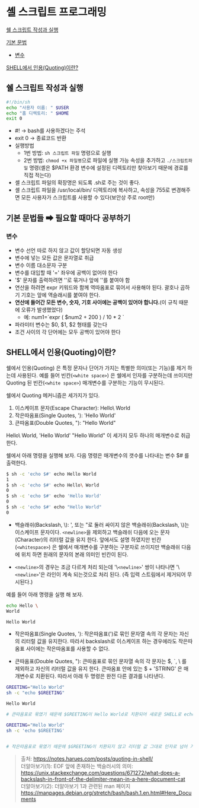# 셸 스크립트 프로그래밍

[쉘 스크립트 작성과 실행](#쉘-스크립트-작성과-실행)

[기본 문법](#기본-문법들--필요할-때마다-공부하기)
- [변수](#변수)

[SHELL에서 인용(Quoting)이란?](#shell에서-인용quoting이란)

## 쉘 스크립트 작성과 실행
```bash
#!/bin/sh
echo "사용자 이름: " $USER
echo "홈 디렉토리: " $HOME
exit 0 
```
* #! -> bash를 사용하겠다는 주석 
* exit 0 -> 종료코드 반환
* 실행방법
  * 1번 방법: `sh 스크립트 파일` 명령으로 실행
  * 2번 방법: `chmod +x 파일명`으로 파일에 실행 가능 속성을 추가하고 `./스크립트파일` 명령(셸은 $PATH 환경 변수에 설정된 디렉토리만 찾아보기 때문에 경로를 직접 적는다)
* 셸 스크립트 파일의 확장명은 되도록 .sh로 주는 것이 좋다.
* 셸 스크립트 파일을 /usr/local/bin/ 디렉토리에 복사하고, 속성을 755로 변경해주면 모든 사용자가 스크립트를 사용할 수 있다(보안상 주로 root만)

## 기본 문법들 ➡ 필요할 때마다 공부하기
### 변수
  * 변수 선언 따로 하지 않고 값이 할당되면 자동 생성
  * 변수에 넣는 모든 값은 문자열로 취급
  * 변수 이름 대소문자 구분
  * 변수를 대입할 때 '=' 좌우에 공백이 없어야 한다
  * '$' 문자를 출력하려면 ''로 묶거나 앞에 '\'를 붙여야 함
  * 연산을 하려면 expr 키워드와 함께 역따옴표로 묶어서 사용해야 된다. 괄호나 곱하기 기호는 앞에 역슬래시를 붙여야 한다.
  * **연산에 들어간 모든 변수, 숫자, 기호 사이에는 공백이 있어야 합니다.**(이 규칙 때문에 오류가 발생했었다)
    * 예: num1=&#96;expr \( $num2 + 200 \) / 10 \* 2 &#96;
  * 파라미터 변수는 $0, $1, $2 형태를 갖는다 
  * 조건 사이의 각 단어에는 모두 공백이 있어야 한다   


## SHELL에서 인용(Quoting)이란?

쉘에서 인용(Quoting) 은 특정 문자나 단어가 가지는 특별한 의미(또는 기능)를 제거 하는데 사용된다. 예를 들어 빈칸(`<white space>`) 은 쉘에서 인자를 구분하는데 쓰이지만 Quoting 된 빈칸(`<white space>`) 매개변수를 구분하는 기능이 무시된다.

쉘에서 Quoting 메커니즘은 세가지가 있다.

1. 이스케이프 문자(Escape Character): Hello\ World
2. 작은따옴표(Single Quotes, '): 'Hello World'
3. 큰따옴표(Double Quotes, "): "Hello World"

Hello\ World, 'Hello World' "Hello World" 이 세가지 모두 하나의 매개변수로 취급 한다.

쉘에서 아래 명령을 실행해 보자. 다음 명령은 매개변수의 갯수를 나타내는 변수 $# 를 출력한다.

```sh
$ sh -c 'echo $#' echo Hello World
1
$ sh -c 'echo $#' echo Hello\ World
0
$ sh -c 'echo $#' echo 'Hello World'
0
$ sh -c 'echo $#' echo "Hello World"
0
```

* 백슬래쉬(Backslash, \\): ', 또는 "로 둘러 싸이지 않은 백슬래쉬(Backslash, \\)는 이스케이프 문자이다. `<newline>`을 제외하고 백슬래쉬 다음에 오는 문자(Character)의 리터럴 값을 유지 한다. 앞에서도 설명 하였지만 빈칸(`<whitespace>`) 은 쉘에서 매개변수를 구분하는 구분자로 쓰이지만 백슬래쉬 다음에 위치 하면 원래의 문자의 본래 의미인 빈칸이 된다.

* `<newline>`의 경우는 조금 다르게 처리 되는데 '\\`<newline>`' 쌍이 나타나면 '\\`<newline>`'은 라인이 계속 되는것으로 처리 된다. (즉 입력 스트림에서 제거되어 무시된다.)

예를 들어 아래 명령을 실행 해 보자.
```sh
echo Hello \
World

Hello World
```

* 작은따옴표(Single Quotes, '): 작은따옴표(')로 묶인 문자열 속의 각 문자는 자신의 리터럴 값을 유지한다. 따라서 backslash로 이스케이프 하는 경우에라도 작은따옴표 사이에는 작은따옴표를 사용할 수 없다.

* 큰따옴표(Double Quotes, "): 큰따옴표로 묶인 문자열 속의 각 문자는 $, `, \ 를 제외하고 자신의 리터럴 값을 유지 한다. 큰따옴표 안에 있는 $ + 'STRING' 은 매개변수로 치환된다. 따라서 아래 두 명령은 완전 다른 결과를 나타낸다.

```sh
GREETING="Hello World" 
sh -c "echo $GREETING"

Hello World

# 큰따옴표로 묶였기 때문에 $GREETING이 Hello World로 치환되어 새로운 SHELL로 echo Hello World가 전달된다. 따라서 명령의 결과로 Hello World 출력된다.

GREETING="Hello World" 
sh -c 'echo $GREETING'


# 작은따옴표로 묶였기 때문에 $GREETING이 치환되지 않고 리터럴 값 그대로 인자로 넘어 가 새로운 쉘 에서 echo $GREETING 명령이 실행 되지만 새로운 쉘에서는 $GREETING 변수가 정의 되어 있지 않으므로 빈라인이 출력된다.
```

> 출처: https://notes.harues.com/posts/quoting-in-shell/  
> 더알아보기(1): EOF 앞에 존재하는 백슬러시의 의미: https://unix.stackexchange.com/questions/671272/what-does-a-backslash-in-front-of-the-delimiter-mean-in-a-here-document-cat   
> 더알아보기(2): 더알아보기 1과 관련된 man 페이지 https://manpages.debian.org/stretch/bash/bash.1.en.html#Here_Documents 
